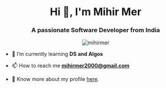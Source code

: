 <h1 align="center">Hi 👋, I'm Mihir Mer</h1>
<h3 align="center">A passionate Software Developer from India</h3>
<p align="center"> <img src="https://komarev.com/ghpvc/?username=mihirmer&label=Profile%20views&color=0e75b6&style=flat" alt="mihirmer" /> </p>


- 🌱 I’m currently learning **DS and Algos**

- 📫 How to reach me **mihirmer2000@gmail.com**

- 📄 Know more about my profile [here](https://drive.google.com/file/d/1exgB6QXtxhj0KPIAMfX3sCKIGc2KFp_r/view?usp=sharing).
